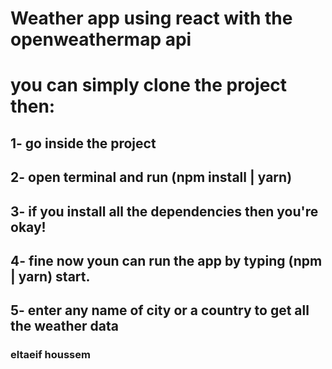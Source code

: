 # Weather app using react with the openweathermap api

# you can simply clone the project then:

## 1- go inside the project

## 2- open terminal and run (npm install | yarn)

## 3- if you install all the dependencies then you're okay!

## 4- fine now youn can run the app by typing (npm | yarn) start.

## 5- enter any name of city or a country to get all the weather data

### eltaeif houssem
